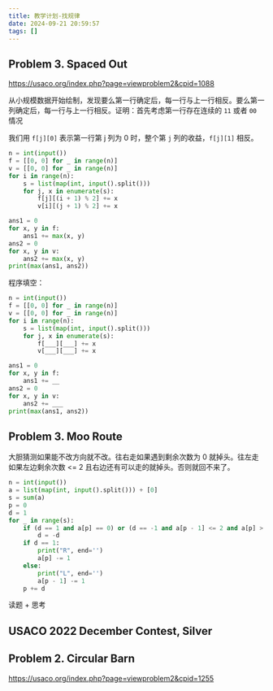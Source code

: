 ```yaml
---
title: 教学计划-找规律
date: 2024-09-21 20:59:57
tags: []
---
```

## Problem 3. Spaced Out

https://usaco.org/index.php?page=viewproblem2&cpid=1088

从小规模数据开始绘制，发现要么第一行确定后，每一行与上一行相反。要么第一列确定后，每一行与上一行相反。证明：首先考虑第一行存在连续的 `11` 或者 `00` 情况

我们用 `f[j][0]` 表示第一行第 j 列为 0 时，整个第 `j` 列的收益，`f[j][1]` 相反。

```python
n = int(input())
f = [[0, 0] for _ in range(n)]
v = [[0, 0] for _ in range(n)]
for i in range(n):
    s = list(map(int, input().split()))
    for j, x in enumerate(s):
        f[j][(i + 1) % 2] += x
        v[i][(j + 1) % 2] += x

ans1 = 0
for x, y in f:
    ans1 += max(x, y)
ans2 = 0
for x, y in v:
    ans2 += max(x, y)
print(max(ans1, ans2))
```

程序填空：

```python
n = int(input())
f = [[0, 0] for _ in range(n)]
v = [[0, 0] for _ in range(n)]
for i in range(n):
    s = list(map(int, input().split()))
    for j, x in enumerate(s):
        f[___][___] += x
        v[___][___] += x

ans1 = 0
for x, y in f:
    ans1 += __
ans2 = 0
for x, y in v:
    ans2 += ___
print(max(ans1, ans2))
```
## Problem 3. Moo Route

大胆猜测如果能不改方向就不改。往右走如果遇到剩余次数为 0 就掉头。往左走如果左边剩余次数 <= 2 且右边还有可以走的就掉头。否则就回不来了。

```python
n = int(input())
a = list(map(int, input().split())) + [0]
s = sum(a)
p = 0
d = 1
for _ in range(s):
    if (d == 1 and a[p] == 0) or (d == -1 and a[p - 1] <= 2 and a[p] > 0):
        d = -d
    if d == 1:
        print("R", end='')
        a[p] -= 1
    else:
        print("L", end='')
        a[p - 1] -= 1
    p += d
```

读题 + 思考

## USACO 2022 December Contest, Silver
## Problem 2. Circular Barn

https://usaco.org/index.php?page=viewproblem2&cpid=1255
